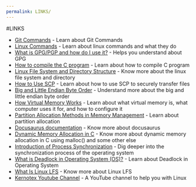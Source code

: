 ```yaml
---
permalink: LINKS/
---
```


#LINKS

- [Git Commands](https://www.atlassian.com/git/glossary#terminology) - Learn about Git Commands
- [Linux Commands](https://www.geeksforgeeks.org/linux-commands/) - Learn about linux commands and what they do
- [What is GPG/PGP and how do I use it?](https://www.privex.io/articles/what-is-gpg) - Helps you understand about GPG
- [How to compile the C program](https://www.log2base2.com/C/basic/how-to-compile-the-c-program.html) - Learn about how to compile C program
- [Linux File System and Directory Structure](https://www.scaler.com/topics/linux-tutorial/file-system-of-linux/) - Know more about the linux file system and directory
- [How to Use SCP](https://linuxize.com/post/how-to-use-scp-command-to-securely-transfer-files/) - Learn about how to use SCP to securely transfer files
- [Big and Little Endian Byte Order](https://betterexplained.com/articles/understanding-big-and-little-endian-byte-order/) - Understand more about the big and little endian byte order
- [How Virtual Memory Works](https://computer.howstuffworks.com/virtual-memory.htm) - Learn about what virtual memory is, what computer uses it for, and how to configure it
- [Partition Allocation Methods in Memory Management](https://www.geeksforgeeks.org/partition-allocation-methods-in-memory-management/) - Learn about partition allocation
- [Docusaurus documentation](https://docusaurus.io/docs) - Know more about docusaurus
- [Dynamic Memory Allocation in C](https://www.geeksforgeeks.org/dynamic-memory-allocation-in-c-using-malloc-calloc-free-and-realloc/) - Know more about dynamic memory allocation in C using malloc() and some other else
- [Introduction of Process Synchronization](https://www.geeksforgeeks.org/introduction-of-process-synchronization/) - Dig deeper into the synchronization process of the operating system
- [What is Deadlock in Operating System (OS)?](https://www.javatpoint.com/os-deadlocks-introduction) - Learn about Deadlock in Operating System
- [What Is Linux LFS](https://www.alibabacloud.com/blog/what-is-linux-lfs-linux-from-scratch_600026) - Know more about Linux LFS
- [Kernotex Youtube Channel](https://www.youtube.com/@Kernotex) - A YouTube channel to help you with Linux
